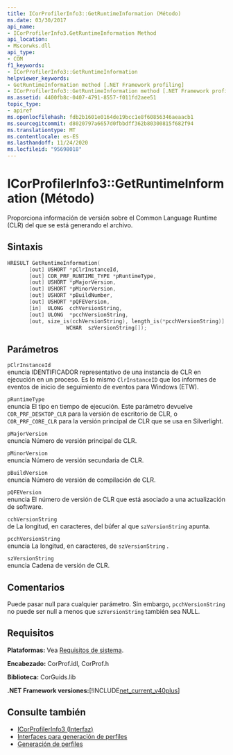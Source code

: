 ```yaml
---
title: ICorProfilerInfo3::GetRuntimeInformation (Método)
ms.date: 03/30/2017
api_name:
- ICorProfilerInfo3.GetRuntimeInformation Method
api_location:
- Mscorwks.dll
api_type:
- COM
f1_keywords:
- ICorProfilerInfo3::GetRuntimeInformation
helpviewer_keywords:
- GetRuntimeInformation method [.NET Framework profiling]
- ICorProfilerInfo3::GetRuntimeInformation method [.NET Framework profiling]
ms.assetid: 4400fb8c-0407-4791-8557-f011fd2aee51
topic_type:
- apiref
ms.openlocfilehash: fdb2b1601e0164de19bcc1e8f60856346aeaacb1
ms.sourcegitcommit: d8020797a6657d0fbbdff362b80300815f682f94
ms.translationtype: MT
ms.contentlocale: es-ES
ms.lasthandoff: 11/24/2020
ms.locfileid: "95698018"
---
```

# <a name="icorprofilerinfo3getruntimeinformation-method"></a>ICorProfilerInfo3::GetRuntimeInformation (Método)

Proporciona información de versión sobre el Common Language Runtime (CLR) del que se está generando el archivo.  
  
## <a name="syntax"></a>Sintaxis  
  
```cpp  
HRESULT GetRuntimeInformation(  
       [out] USHORT *pClrInstanceId,  
       [out] COR_PRF_RUNTIME_TYPE *pRuntimeType,  
       [out] USHORT *pMajorVersion,  
       [out] USHORT *pMinorVersion,  
       [out] USHORT *pBuildNumber,  
       [out] USHORT *pQFEVersion,  
       [in]  ULONG  cchVersionString,  
       [out] ULONG  *pcchVersionString,  
       [out, size_is(cchVersionString), length_is(*pcchVersionString)]  
                   WCHAR  szVersionString[]);  
```  
  
## <a name="parameters"></a>Parámetros  

 `pClrInstanceId`  
 enuncia IDENTIFICADOR representativo de una instancia de CLR en ejecución en un proceso. Es lo mismo `ClrInstanceID` que los informes de eventos de inicio de seguimiento de eventos para Windows (ETW).  
  
 `pRuntimeType`  
 enuncia El tipo en tiempo de ejecución. Este parámetro devuelve `COR_PRF_DESKTOP_CLR` para la versión de escritorio de CLR, o `COR_PRF_CORE_CLR` para la versión principal de CLR que se usa en Silverlight.  
  
 `pMajorVersion`  
 enuncia Número de versión principal de CLR.  
  
 `pMinorVersion`  
 enuncia Número de versión secundaria de CLR.  
  
 `pBuildVersion`  
 enuncia Número de versión de compilación de CLR.  
  
 `pQFEVersion`  
 enuncia El número de versión de CLR que está asociado a una actualización de software.  
  
 `cchVersionString`  
 de La longitud, en caracteres, del búfer al que `szVersionString` apunta.  
  
 `pcchVersionString`  
 enuncia La longitud, en caracteres, de `szVersionString` .  
  
 `szVersionString`  
 enuncia Cadena de versión de CLR.  
  
## <a name="remarks"></a>Comentarios  

 Puede pasar null para cualquier parámetro. Sin embargo, `pcchVersionString` no puede ser null a menos que `szVersionString` también sea NULL.  
  
## <a name="requirements"></a>Requisitos  

 **Plataformas:** Vea [Requisitos de sistema](../../get-started/system-requirements.md).  
  
 **Encabezado:** CorProf.idl, CorProf.h  
  
 **Biblioteca:** CorGuids.lib  
  
 **.NET Framework versiones:**[!INCLUDE[net_current_v40plus](../../../../includes/net-current-v40plus-md.md)]  
  
## <a name="see-also"></a>Consulte también

- [ICorProfilerInfo3 (Interfaz)](icorprofilerinfo3-interface.md)
- [Interfaces para generación de perfiles](profiling-interfaces.md)
- [Generación de perfiles](index.md)
